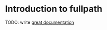 # Introduction to fullpath

TODO: write [great documentation](http://jacobian.org/writing/what-to-write/)
